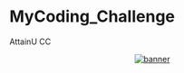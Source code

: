 # MyCoding_Challenge
AttainU CC


<div align="center">
    <a href="#javascript-modern-interview-code-challenges-by-topic"><img src="assets/my.png" alt="banner" /></a>
</div>
